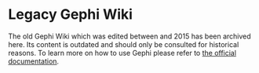 # Legacy Gephi Wiki

The old Gephi Wiki which was edited between and 2015 has been archived here.
Its content is outdated and should only be consulted for historical reasons.
To learn more on how to use Gephi please refer to [the official documentation](https://docs.gephi.org/desktop).

